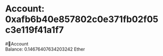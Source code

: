 
Account: 0xafb6b40e857802c0e371fb02f05c3e119f41a1f7
===================================================
  
#📜Account  
Balance: 0.14676407634203242 Ether